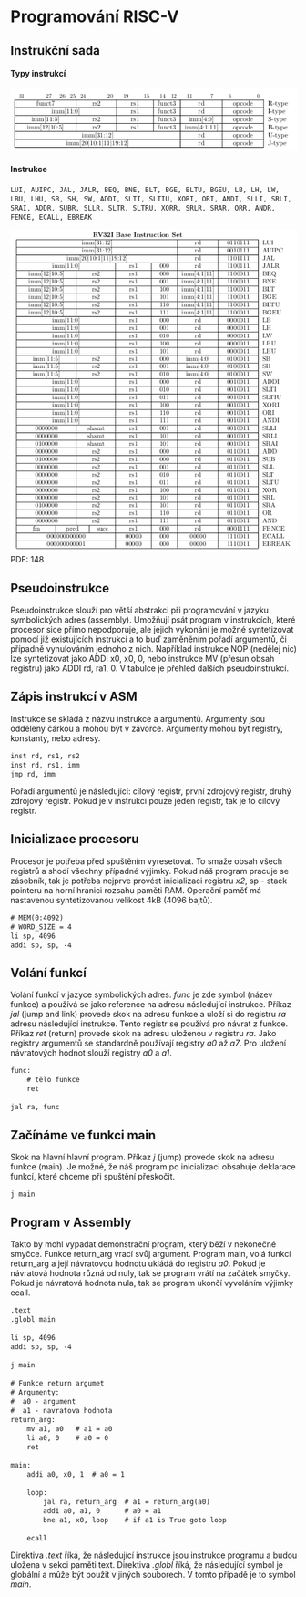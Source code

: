 # Programování RISC-V

## Instrukční sada
#### Typy instrukcí
![RV32I Base Instruction Types](./RV32I-Base_Instruction_Types.png)

#### Instrukce
```
LUI, AUIPC, JAL, JALR, BEQ, BNE, BLT, BGE, BLTU, BGEU, LB, LH, LW, LBU, LHU, SB, SH, SW, ADDI, SLTI, SLTIU, XORI, ORI, ANDI, SLLI, SRLI, SRAI, ADDR, SUBR, SLLR, SLTR, SLTRU, XORR, SRLR, SRAR, ORR, ANDR, FENCE, ECALL, EBREAK
```
![RV32I Base Instruction Set.png](./RV32I-Base_Instruction_Set.png)
PDF: 148

## Pseudoinstrukce
Pseudoinstrukce slouží pro větší abstrakci při programování v jazyku symbolických adres (assembly). Umožňují psát program v instrukcích, které procesor sice přímo nepodporuje, ale jejich vykonání je možné syntetizovat pomocí již existujících instrukcí a to buď zaměněním pořadí argumentů, či případně vynulováním jednoho z nich. 
Například instrukce NOP (nedělej nic) lze syntetizovat jako ADDI x0, x0, 0, nebo instrukce MV (přesun obsah registru) jako ADDI rd, ra1, 0. V tabulce je přehled dalších pseudoinstrukcí. 

## Zápis instrukcí v ASM
Instrukce se skládá z názvu instrukce a argumentů. Argumenty jsou odděleny čárkou a mohou být v závorce. Argumenty mohou být registry, konstanty, nebo adresy. 
```assembly
inst rd, rs1, rs2
inst rd, rs1, imm
jmp rd, imm
```
Pořadí argumentů je následující: cílový registr, první zdrojový registr, druhý zdrojový registr. Pokud je v instrukci pouze jeden registr, tak je to cílový registr. 

## Inicializace procesoru
Procesor je potřeba před spuštěním vyresetovat. To smaže obsah všech registrů a shodí všechny případné výjimky. Pokud náš program pracuje se zásobník, tak je potřeba nejprve provést inicializaci registru *x2*, sp - stack pointeru na horní hranici rozsahu paměti RAM. Operační paměť má nastavenou syntetizovanou velikost 4kB (4096 bajtů).
```assembly
# MEM(0:4092)
# WORD_SIZE = 4
li sp, 4096
addi sp, sp, -4 
```

## Volání funkcí
Volání funkcí v jazyce symbolických adres. *func* je zde symbol (název funkce) a používá se jako reference na adresu následující instrukce.
Příkaz *jal* (jump and link) provede skok na adresu funkce a uloží si do registru *ra* adresu následující instrukce. Tento registr se používá pro návrat z funkce. Příkaz *ret* (return) provede skok na adresu uloženou v registru *ra*. Jako registry argumentů se standardně používají registry *a0* až *a7*. Pro uložení návratových hodnot slouží registry *a0* a *a1*.
```assembly
func:
    # tělo funkce
    ret

jal ra, func
```

## Začínáme ve funkci main
Skok na hlavní hlavní program. Příkaz *j* (jump) provede skok na adresu funkce (main). Je možné, že náš program po inicializaci obsahuje deklarace funkcí, které chceme při spuštění přeskočit. 
```assembly
j main
```


## Program v Assembly
Takto by mohl vypadat demonstrační program, který běží v nekonečné smyčce. Funkce return_arg vrací svůj argument. Program main, volá funkci return_arg a její návratovou hodnotu ukládá do registru *a0*. Pokud je návratová hodnota různá od nuly, tak se program vrátí na začátek smyčky. Pokud je návratová hodnota nula, tak se program ukončí vyvoláním výjimky ecall.
```assembly
.text
.globl main

li sp, 4096
addi sp, sp, -4

j main

# Funkce return argumet
# Argumenty:
#  a0 - argument
#  a1 - navratova hodnota
return_arg:
    mv a1, a0   # a1 = a0
    li a0, 0    # a0 = 0
    ret

main:
    addi a0, x0, 1  # a0 = 1

    loop:
        jal ra, return_arg  # a1 = return_arg(a0)
        addi a0, a1, 0      # a0 = a1
        bne a1, x0, loop    # if a1 is True goto loop
	
    ecall
```
Direktiva *.text* říká, že následující instrukce jsou instrukce programu a budou uložena v sekci paměti text. Direktiva *.globl* říká, že následující symbol je globální a může být použit v jiných souborech. V tomto případě je to symbol *main*.